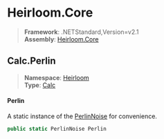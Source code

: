 # Heirloom.Core

> **Framework**: .NETStandard,Version=v2.1  
> **Assembly**: [Heirloom.Core][0]  

## Calc.Perlin

> **Namespace**: [Heirloom][0]  
> **Type**: [Calc][1]  

#### Perlin

A static instance of the [PerlinNoise][2] for convenience.

```cs
public static PerlinNoise Perlin
```

[0]: ../Heirloom.Core.md
[1]: Heirloom.Calc.md
[2]: Heirloom.PerlinNoise.md

